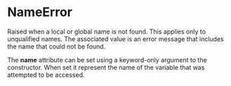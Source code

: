 # NameError
Raised when a local or global name is not found. This applies only to unqualified names. The associated value is an error message that includes the name that could not be found.

The **name** attribute can be set using a keyword-only argument to the constructor. When set it represent the name of the variable that was attempted to be accessed.